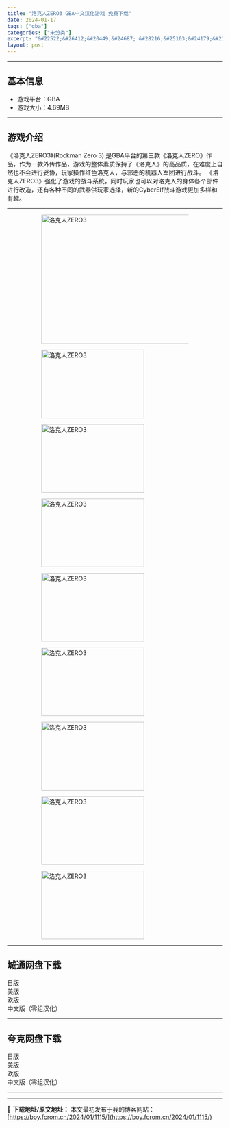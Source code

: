 ```yaml
---
title: "洛克人ZERO3 GBA中文汉化游戏 免费下载"
date: 2024-01-17
tags: ["gba"]
categories: ["未分类"]
excerpt: "&#22522;&#26412;&#20449;&#24687; &#28216;&#25103;&#24179;&#21488;&#65306;GBA&#28216;&#25103;&#22823;&#23567;&#65306;4.69MB&#28216;&#25103;&#20171;&amp;#32&hellip;"
layout: post
---
```


 <hr><h2>&#22522;&#26412;&#20449;&#24687;</h2> <ul><li>&#28216;&#25103;&#24179;&#21488;&#65306;GBA</li><li>&#28216;&#25103;&#22823;&#23567;&#65306;4.69MB</li></ul><hr><h2>&#28216;&#25103;&#20171;&#32461;</h2> &#12298;&#27931;&#20811;&#20154;ZERO3&#12299;(Rockman Zero 3) &#26159;GBA&#24179;&#21488;&#30340;&#31532;&#19977;&#27454;&#12298;&#27931;&#20811;&#20154;ZERO&#12299;&#20316;&#21697;&#65292;&#20316;&#20026;&#19968;&#27454;&#22806;&#20256;&#20316;&#21697;&#65292;&#28216;&#25103;&#30340;&#25972;&#20307;&#32032;&#36136;&#20445;&#25345;&#20102;&#12298;&#27931;&#20811;&#20154;&#12299;&#30340;&#39640;&#21697;&#36136;&#65292;&#22312;&#38590;&#24230;&#19978;&#33258;&#28982;&#20063;&#19981;&#20250;&#36827;&#34892;&#22949;&#21327;&#65292;&#29609;&#23478;&#25805;&#20316;&#32418;&#33394;&#27931;&#20811;&#20154;&#65292;&#19982;&#37034;&#24694;&#30340;&#26426;&#22120;&#20154;&#20891;&#22242;&#36827;&#34892;&#25112;&#26007;&#12290;  &#12298;&#27931;&#20811;&#20154;ZERO3&#12299;&#24378;&#21270;&#20102;&#28216;&#25103;&#30340;&#25112;&#26007;&#31995;&#32479;&#65292;&#21516;&#26102;&#29609;&#23478;&#20063;&#21487;&#20197;&#23545;&#27931;&#20811;&#20154;&#30340;&#36523;&#20307;&#21508;&#20010;&#37096;&#20214;&#36827;&#34892;&#25913;&#36896;&#65292;&#36824;&#26377;&#21508;&#31181;&#19981;&#21516;&#30340;&#27494;&#22120;&#20379;&#29609;&#23478;&#36873;&#25321;&#65292;&#26032;&#30340;CyberElf&#25112;&#26007;&#28216;&#25103;&#26356;&#21152;&#22810;&#26679;&#21644;&#26377;&#36259;&#12290; <hr><figure><figure><img loading="lazy" decoding="async" width="500" height="302" data-id="15905" src="https://boy.fcrom.cn/wp-content/uploads/2024/01/20240116_65a6362c86a5b.jpg" title="&#27931;&#20811;&#20154;ZERO3-&#23553;&#38754;" alt="洛克人ZERO3"></figure><figure><img loading="lazy" decoding="async" width="240" height="160" data-id="15760" src="https://boy.fcrom.cn/wp-content/uploads/2024/01/20240116_65a6362cada23.png" title="&#27931;&#20811;&#20154;ZERO3-1" alt="洛克人ZERO3"></figure><figure><img loading="lazy" decoding="async" width="240" height="160" data-id="15761" src="https://boy.fcrom.cn/wp-content/uploads/2024/01/20240116_65a6362cd802a.png" title="&#27931;&#20811;&#20154;ZERO3-2" alt="洛克人ZERO3"></figure><figure><img loading="lazy" decoding="async" width="240" height="160" data-id="15762" src="https://boy.fcrom.cn/wp-content/uploads/2024/01/20240116_65a6362d126bb.png" title="&#27931;&#20811;&#20154;ZERO3-3" alt="洛克人ZERO3"></figure><figure><img loading="lazy" decoding="async" width="240" height="160" data-id="15756" src="https://boy.fcrom.cn/wp-content/uploads/2024/01/20240116_65a6362d30c31.png" title="&#27931;&#20811;&#20154;ZERO3-4" alt="洛克人ZERO3"></figure><figure><img loading="lazy" decoding="async" width="240" height="160" data-id="15758" src="https://boy.fcrom.cn/wp-content/uploads/2024/01/20240116_65a6362d54379.png" title="&#27931;&#20811;&#20154;ZERO3-5" alt="洛克人ZERO3"></figure><figure><img loading="lazy" decoding="async" width="240" height="160" data-id="15757" src="https://boy.fcrom.cn/wp-content/uploads/2024/01/20240116_65a6362d78adf.png" title="&#27931;&#20811;&#20154;ZERO3" alt="洛克人ZERO3"></figure><figure><img loading="lazy" decoding="async" width="240" height="160" data-id="15759" src="https://boy.fcrom.cn/wp-content/uploads/2024/01/20240116_65a6362db9a19.png" title="&#27931;&#20811;&#20154;ZERO3" alt="洛克人ZERO3"></figure><figure><img loading="lazy" decoding="async" width="240" height="160" data-id="15755" src="https://boy.fcrom.cn/wp-content/uploads/2024/01/20240116_65a6362dd8810.png" title="&#27931;&#20811;&#20154;ZERO3" alt="洛克人ZERO3"></figure></figure><div><div> <hr><h2>&#22478;&#36890;&#32593;&#30424;&#19979;&#36733;</h2> <div> <div>&#26085;&#29256;</div> <div>&#32654;&#29256;</div> <div>&#27431;&#29256;</div> <div>&#20013;&#25991;&#29256;&#65288;&#38646;&#32452;&#27721;&#21270;&#65289;</div> </div> </div></div> <hr><h2>&#22840;&#20811;&#32593;&#30424;&#19979;&#36733;</h2> <div> <div>&#26085;&#29256;</div> <div>&#32654;&#29256;</div> <div>&#27431;&#29256;</div> <div>&#20013;&#25991;&#29256;&#65288;&#38646;&#32452;&#27721;&#21270;&#65289;</div> </div> <hr>

---
📖 **下载地址/原文地址：** 本文最初发布于我的博客网站：[https://boy.fcrom.cn/2024/01/1115/](https://boy.fcrom.cn/2024/01/1115/)
